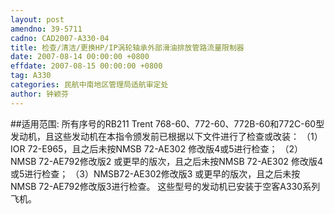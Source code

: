 ```yaml
---
layout: post
amendno: 39-5711
cadno: CAD2007-A330-04
title: 检查/清洁/更换HP/IP涡轮轴承外部滑油排放管路流量限制器
date: 2007-08-14 00:00:00 +0800
effdate: 2007-08-15 00:00:00 +0800
tag: A330
categories: 民航中南地区管理局适航审定处
author: 钟颖芬
---
```


##适用范围:
所有序号的RB211 Trent 768-60、772-60、772B-60和772C-60型发动机，且这些发动机在本指令颁发前已根据以下文件进行了检查或改装：
（1）IOR
72-E965，且之后未按NMSB 72-AE302 修改版4或5进行检查；
（2）NMSB
72-AE792修改版2 或更早的版次，且之后未按NMSB 72-AE302 修改版4或5进行检查；
（3）NMSB72-AE302修改版3 或更早的版次，且之后未按NMSB
72-AE792修改版3进行检查。 这些型号的发动机已安装于空客A330系列飞机。

